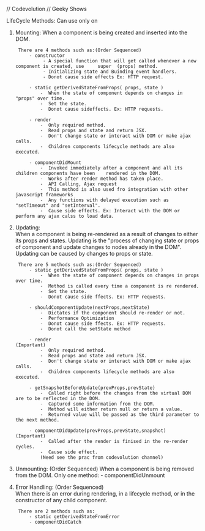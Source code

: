 // Codevolution
// Geeky Shows 

LifeCycle Methods: Can use only on  
1. Mounting: 
        When a component is being created and inserted into the DOM.
        
        There are 4 methods such as:(Order Sequenced) 
            - constructor
                 - A special function that will get called whenever a new component is created, use     super  (props) method.     
                 - Initializing state and Buinding event handlers. 
                 - Donot cause side effects Ex: HTTP request.  

            - static getDerivedStateFromProps( props, state ) 
                -  When the state of component depends on changes in "props" over time.
                -  Set the state. 
                -  Donot cause sideffects. Ex: HTTP requests.  
     
            - render 
                -  Only required method.
                -  Read props and state and return JSX.
                -  Don't change state or interact with DOM or make ajax calls.
                -  Children components lifecycle methods are also executed. 

            - componentDidMount 
                -  Invoked immediately after a component and all its children components have been    rendered in the DOM.  
                -  Works after render method has taken place. 
                -  API Calling, Ajax request 
                -  This method is also used fro integration with other javascript frameworks 
                -  Any functions with delayed execution such as "setTimeout" and "setInterval". 
                -  Cause side effects. Ex: Interact with the DOM or perform any ajax calss to load data.  

2. Updating:  
        When a component is being re-rendered as a result of changes to either its props and states.
        Updating is the "process of changing state or props of component and update changes to nodes already in the DOM".
        Updating can be caused by changes to props or state. 

        
        There are 5 methods such as:(Order Sequenced) 
            - static getDerivedStateFromProps( props, state ) 
                -  When the state of component depends on changes in props over time.
                -  Method is called every time a component is re rendered. 
                -  Set the state. 
                -  Donot cause side ffects. Ex: HTTP requests.   
                
            - shouldComponentUpdate(nextProps,nextState) 
                -  Dictates if the component should re-render or not.
                -  Performance Optimization
                -  Donot cause side ffects. Ex: HTTP requests. 
                -  Donot call the setState method
                                                             
            - render                                                        (Important)
                -  Only required method. 
                -  Read props and state and return JSX.
                -  Don't change state or interact with DOM or make ajax calls.
                -  Children components lifecycle methods are also executed. 

            - getSnapshotBeforeUpdate(prevProps,prevState)
                -  Called right before the changes from the virtual DOM are to be reflected in the DOM. 
                -  Captured some information from the DOM.
                -  Method will either return null or return a value.
                -  Returned value will be passed as the third parameter to the next method. 

            - componentDidUpdate(prevProps,prevState,snapshot)              (Important) 
                -  Called after the render is finised in the re-render cycles.  
                -  Cause side effect. 
                (Need see the prac from codevolution channel)       
             
3. Unmounting: (Order Sequenced) 
        When a component is being removed from the DOM. 
        Only one method:
        - componentDidUnmount  

4. Error Handling: (Order Sequenced)   
        When there is an error during rendering, in a lifecycle method, or in the constructor of any 
        child component. 
          
        There are 2 methods such as: 
            - static getDerivedStateFromError 
            - componentDidCatch    